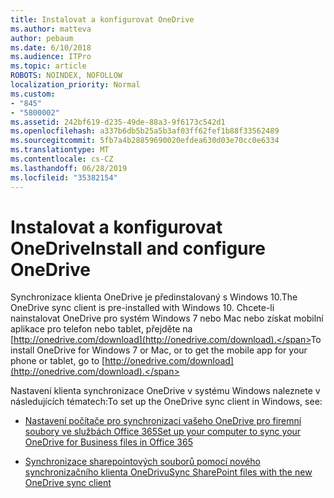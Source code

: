 ```yaml
---
title: Instalovat a konfigurovat OneDrive
ms.author: matteva
author: pebaum
ms.date: 6/10/2018
ms.audience: ITPro
ms.topic: article
ROBOTS: NOINDEX, NOFOLLOW
localization_priority: Normal
ms.custom:
- "845"
- "5800002"
ms.assetid: 242bf619-d235-49de-88a3-9f6173c542d1
ms.openlocfilehash: a337b6db5b25a5b3af03ff62fef1b88f33562489
ms.sourcegitcommit: 5fb7a4b28859690020efdea630d03e70cc0e6334
ms.translationtype: MT
ms.contentlocale: cs-CZ
ms.lasthandoff: 06/28/2019
ms.locfileid: "35382154"
---
```

# <a name="install-and-configure-onedrive"></a><span data-ttu-id="3b4d4-102">Instalovat a konfigurovat OneDrive</span><span class="sxs-lookup"><span data-stu-id="3b4d4-102">Install and configure OneDrive</span></span>

<span data-ttu-id="3b4d4-103">Synchronizace klienta OneDrive je předinstalovaný s Windows 10.</span><span class="sxs-lookup"><span data-stu-id="3b4d4-103">The OneDrive sync client is pre-installed with Windows 10.</span></span> <span data-ttu-id="3b4d4-104">Chcete-li nainstalovat OneDrive pro systém Windows 7 nebo Mac nebo získat mobilní aplikace pro telefon nebo tablet, přejděte na [http://onedrive.com/download](http://onedrive.com/download).</span><span class="sxs-lookup"><span data-stu-id="3b4d4-104">To install OneDrive for Windows 7 or Mac, or to get the mobile app for your phone or tablet, go to [http://onedrive.com/download](http://onedrive.com/download).</span></span>
  
<span data-ttu-id="3b4d4-105">Nastavení klienta synchronizace OneDrive v systému Windows naleznete v následujících tématech:</span><span class="sxs-lookup"><span data-stu-id="3b4d4-105">To set up the OneDrive sync client in Windows, see:</span></span>
  
- [<span data-ttu-id="3b4d4-106">Nastavení počítače pro synchronizaci vašeho OneDrive pro firemní soubory ve službách Office 365</span><span class="sxs-lookup"><span data-stu-id="3b4d4-106">Set up your computer to sync your OneDrive for Business files in Office 365</span></span>](https://go.microsoft.com/fwlink/?linkid=533375)

- [<span data-ttu-id="3b4d4-107">Synchronizace sharepointových souborů pomocí nového synchronizačního klienta OneDrivu</span><span class="sxs-lookup"><span data-stu-id="3b4d4-107">Sync SharePoint files with the new OneDrive sync client</span></span>](https://go.microsoft.com/fwlink/?linkid=871666)
